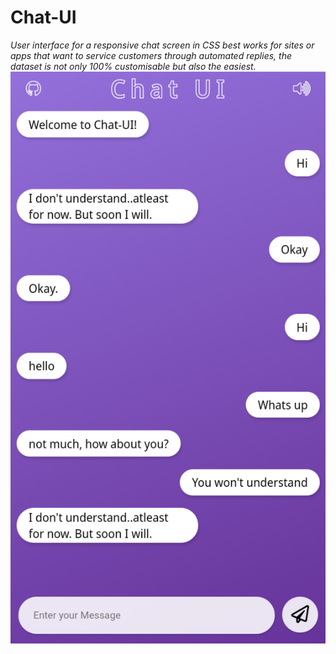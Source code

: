 # Chat-UI
*User interface for a responsive chat screen in CSS best works for sites or apps that want to service customers through automated replies, the dataset is not only 100% customisable but also the easiest.*
![](Show.png)